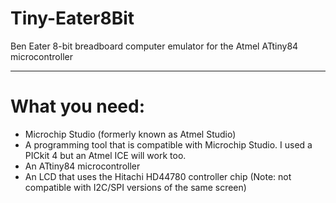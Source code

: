 # Tiny-Eater8Bit
 Ben Eater 8-bit breadboard computer emulator for the Atmel ATtiny84 microcontroller

---

# What you need:
* Microchip Studio (formerly known as Atmel Studio)
* A programming tool that is compatible with Microchip Studio. I used a PICkit 4 but an Atmel ICE will work too.
* An ATtiny84 microcontroller
* An LCD that uses the Hitachi HD44780 controller chip (Note: not compatible with I2C/SPI versions of the same screen)
